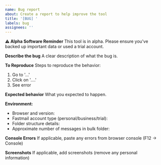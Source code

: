 ```yaml
---
name: Bug report
about: Create a report to help improve the tool
title: '[BUG] '
labels: bug
assignees: ''
---
```


**⚠️ Alpha Software Reminder**
This tool is in alpha. Please ensure you've backed up important data or used a trial account.

**Describe the bug**
A clear description of what the bug is.

**To Reproduce**
Steps to reproduce the behavior:
1. Go to '...'
2. Click on '....'
3. See error

**Expected behavior**
What you expected to happen.

**Environment:**
- Browser and version:
- Fastmail account type (personal/business/trial):
- Folder structure details:
- Approximate number of messages in bulk folder:

**Console Errors**
If applicable, paste any errors from browser console (F12 → Console)

**Screenshots**
If applicable, add screenshots (remove any personal information)
